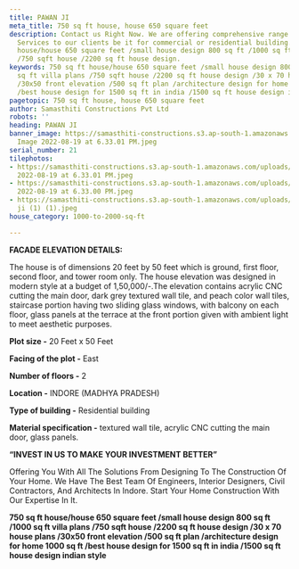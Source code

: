 ```yaml
---
title: PAWAN JI
meta_title: 750 sq ft house, house 650 square feet
description: Contact us Right Now. We are offering comprehensive range Civil Construction
  Services to our clients be it for commercial or residential building. 750 sq ft
  house/house 650 square feet /small house design 800 sq ft /1000 sq ft villa plans
  /750 sqft house /2200 sq ft house design.
keywords: 750 sq ft house/house 650 square feet /small house design 800 sq ft /1000
  sq ft villa plans /750 sqft house /2200 sq ft house design /30 x 70 house plans
  /30x50 front elevation /500 sq ft plan /architecture design for home 1000 sq ft
  /best house design for 1500 sq ft in india /1500 sq ft house design indian style
pagetopic: 750 sq ft house, house 650 square feet
author: Samasthiti Constructions Pvt Ltd
robots: ''
heading: PAWAN JI
banner_image: https://samasthiti-constructions.s3.ap-south-1.amazonaws.com/uploads/WhatsApp
  Image 2022-08-19 at 6.33.01 PM.jpeg
serial_number: 21
tilephotos:
- https://samasthiti-constructions.s3.ap-south-1.amazonaws.com/uploads/WhatsApp Image
  2022-08-19 at 6.33.01 PM.jpeg
- https://samasthiti-constructions.s3.ap-south-1.amazonaws.com/uploads/WhatsApp Image
  2022-08-19 at 6.33.00 PM.jpeg
- https://samasthiti-constructions.s3.ap-south-1.amazonaws.com/uploads/pawn saraswat
  ji (1) (1).jpeg
house_category: 1000-to-2000-sq-ft

---
```

**FACADE ELEVATION DETAILS:**

The house is of dimensions 20 feet by 50 feet which is ground, first floor, second floor, and tower room only. The house elevation was designed in modern style at a budget of 1,50,000/-.The elevation contains acrylic CNC cutting the main door, dark grey textured wall tile, and peach color wall tiles, staircase portion having two sliding glass windows, with balcony on each floor, glass panels at the terrace at the front portion given with ambient light to meet aesthetic purposes.

**Plot size -** 20 Feet x 50 Feet

**Facing of the plot -** East

**Number of floors -** 2

**Location -** INDORE (MADHYA PRADESH)

**Type of building -** Residential building

**Material specification -** textured wall tile, acrylic CNC cutting the main door, glass panels.

**“INVEST IN US TO MAKE YOUR INVESTMENT BETTER”**

Offering You With All The Solutions From Designing To The Construction Of Your Home. We Have The Best Team Of Engineers, Interior Designers, Civil Contractors, And Architects In Indore. Start Your Home Construction With Our Expertise In It.

**750 sq ft house/house 650 square feet /small house design 800 sq ft /1000 sq ft villa plans /750 sqft house /2200 sq ft house design /30 x 70 house plans /30x50 front elevation /500 sq ft plan /architecture design for home 1000 sq ft /best house design for 1500 sq ft in india /1500 sq ft house design indian style**